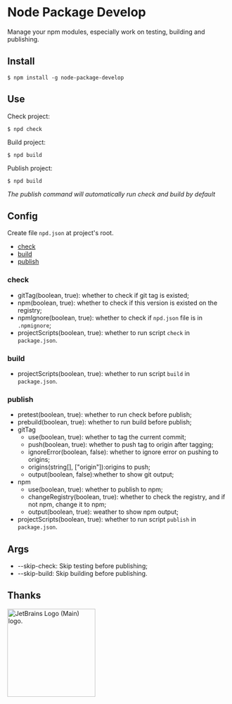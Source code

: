 # Node Package Develop

Manage your npm modules, especially work on testing, building and publishing.

## Install

```shell
$ npm install -g node-package-develop
```

## Use

Check project:
```shell
$ npd check
```

Build project:
```shell
$ npd build
```

Publish project:
```shell
$ npd build
```

*The publish command will automatically run check and build by default*

## Config

Create file `npd.json` at project's root.

- [check](#check)
- [build](#build)
- [publish](#publish)

### check

- gitTag(boolean, true): whether to check if git tag is existed;  
- npm(boolean, true): whether to check if this version is existed on the registry;
- npmIgnore(boolean, true): whether to check if `npd.json` file is in `.npmignore`;
- projectScripts(boolean, true): whether to run script `check` in `package.json`.

### build

- projectScripts(boolean, true): whether to run script `build` in `package.json`.

### publish

- pretest(boolean, true): whether to run check before publish;
- prebuild(boolean, true): whether to run build before publish;
- gitTag
  - use(boolean, true): whether to tag the current commit;
  - push(boolean, true): whether to push tag to origin after tagging;
  - ignoreError(boolean, false): whether to ignore error on pushing to origins;
  - origins(string[], \[\"origin\"\]):origins to push;
  - output(boolean, false):whether to show git output;
- npm
  - use(boolean, true): whether to publish to npm;
  - changeRegistry(boolean, true): whether to check the registry, and if not npm, change it to npm;
  - output(boolean, true): weather to show npm output;
- projectScripts(boolean, true): whether to run script `publish` in `package.json`.

## Args

- --skip-check: Skip testing before publishing;
- --skip-build: Skip building before publishing.

## Thanks
<a href="https://jb.gg/OpenSourceSupport">
   <img src="https://resources.jetbrains.com/storage/products/company/brand/logos/jb_beam.png" alt="JetBrains Logo (Main) logo." width="200px" height="200px">
</a>